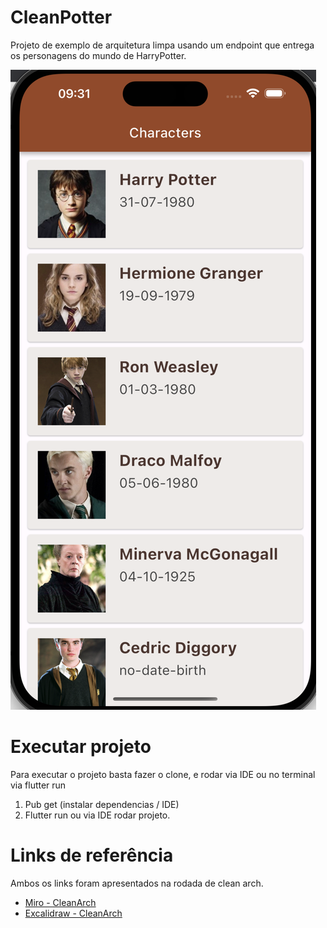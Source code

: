 # CleanPotter

Projeto de exemplo de arquitetura limpa usando um endpoint que entrega os personagens do mundo de HarryPotter.

![Project Image](example.png)

# Executar projeto

Para executar o projeto basta fazer o clone, e rodar via IDE ou no terminal via flutter run

1. Pub get (instalar dependencias / IDE)
2. Flutter run ou via IDE rodar projeto.

# Links de referência

Ambos os links foram apresentados na rodada de clean arch.

- [Miro - CleanArch](https://miro.com/app/board/o9J_lIZTxDs=/?share_link_id=704438362778)
- [Excalidraw - CleanArch](https://excalidraw.com/#json=-fg2k2yNZeeUAxJkrYVB5,KdS4HmuhkNK04eQd-9vdpA)
